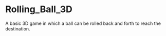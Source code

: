 # Rolling_Ball_3D
A basic 3D game in which a ball can be rolled back and forth to reach the destination.
